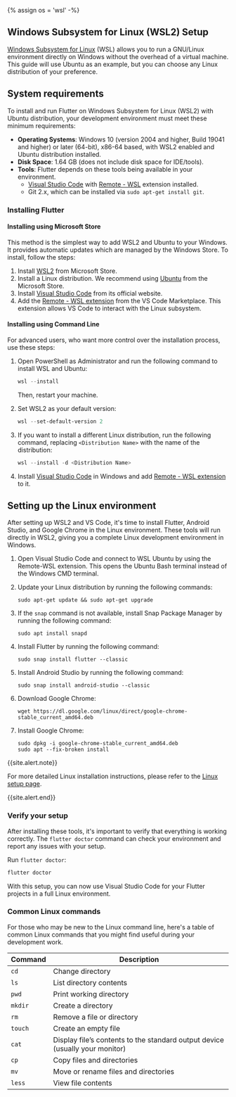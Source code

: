 {% assign os = 'wsl' -%}

## Windows Subsystem for Linux (WSL2) Setup

[Windows Subsystem for Linux](https://aka.ms/wsl) (WSL) allows you to run a GNU/Linux environment directly on Windows without the overhead of a virtual machine. This guide will use Ubuntu as an example, but you can choose any Linux distribution of your preference.

## System requirements

To install and run Flutter on Windows Subsystem for Linux (WSL2) with Ubuntu distribution, your development environment must meet these minimum requirements:

- **Operating Systems**: Windows 10 (version 2004 and higher, Build 19041 and higher) or later (64-bit), x86-64 based, with WSL2 enabled and Ubuntu distribution installed.
- **Disk Space**: 1.64 GB (does not include disk space for IDE/tools).
- **Tools**: Flutter depends on these tools being available in your environment.
  - [Visual Studio Code][] with [Remote - WSL][] extension installed.
  - Git 2.x, which can be installed via `sudo apt-get install git`.

### Installing Flutter

#### Installing using Microsoft Store

This method is the simplest way to add WSL2 and Ubuntu to your Windows. It provides automatic updates which are managed by the Windows Store. To install, follow the steps:

1. Install [WSL2](https://apps.microsoft.com/store/detail/windows-subsystem-for-linux/9P9TQF7MRM4R) from Microsoft Store.
2. Install a Linux distribution. We recommend using [Ubuntu](https://apps.microsoft.com/store/detail/ubuntu/9PDXGNCFSCZV) from the Microsoft Store.
3. Install [Visual Studio Code][] from its official website.
4. Add the [Remote - WSL extension](https://marketplace.visualstudio.com/items?itemName=ms-vscode-remote.remote-wsl) from the VS Code Marketplace. This extension allows VS Code to interact with the Linux subsystem.

#### Installing using Command Line

For advanced users, who want more control over the installation process, use these steps:

1. Open PowerShell as Administrator and run the following command to install WSL and Ubuntu:

    ```powershell
    wsl --install
    ```

   Then, restart your machine.

2. Set WSL2 as your default version:

    ```powershell
    wsl --set-default-version 2
    ```

3. If you want to install a different Linux distribution, run the following command, replacing `<Distribution Name>` with the name of the distribution:

    ```powershell
    wsl --install -d <Distribution Name>
    ```

4. Install [Visual Studio Code](https://code.visualstudio.com/Download) in Windows and add [Remote - WSL extension](https://marketplace.visualstudio.com/items?itemName=ms-vscode-remote.remote-wsl) to it.

## Setting up the Linux environment

After setting up WSL2 and VS Code, it's time to install Flutter, Android Studio, and Google Chrome in the Linux environment. These tools will run directly in WSL2, giving you a complete Linux development environment in Windows.


1. Open Visual Studio Code and connect to WSL Ubuntu by using the Remote-WSL extension. This opens the Ubuntu Bash terminal instead of the Windows CMD terminal.

2. Update your Linux distribution by running the following commands:

    ```terminal
    sudo apt-get update && sudo apt-get upgrade
    ```

3. If the `snap` command is not available, install Snap Package Manager by running the following command:

    ```terminal
    sudo apt install snapd
    ```

4. Install Flutter by running the following command:

    ```terminal
    sudo snap install flutter --classic
    ```

5. Install Android Studio by running the following command:

    ```terminal
    sudo snap install android-studio --classic
    ```

6. Download Google Chrome:

    ```terminal
    wget https://dl.google.com/linux/direct/google-chrome-stable_current_amd64.deb
    ```

7. Install Google Chrome:

    ```terminal
    sudo dpkg -i google-chrome-stable_current_amd64.deb
    sudo apt --fix-broken install
    ```

{{site.alert.note}}

For more detailed Linux installation instructions, please refer to the [Linux setup page][].

{{site.alert.end}}

### Verify your setup

After installing these tools, it's important to verify that everything is working correctly. The `flutter doctor` command can check your environment and report any issues with your setup.

Run `flutter doctor`:

   ```bash
   flutter doctor
   ```

With this setup, you can now use Visual Studio Code for your Flutter projects in a full Linux environment.

### Common Linux commands

For those who may be new to the Linux command line, here's a table of common Linux commands that you might find useful during your development work.

| Command | Description                                                                      |
| ------- | -------------------------------------------------------------------------------- |
| `cd`    | Change directory                                                                 |
| `ls`    | List directory contents                                                          |
| `pwd`   | Print working directory                                                          |
| `mkdir` | Create a directory                                                               |
| `rm`    | Remove a file or directory                                                       |
| `touch` | Create an empty file                                                             |
| `cat`   | Display file’s contents to the standard output device (usually your monitor)     |
| `cp`    | Copy files and directories                                                       |
| `mv`    | Move or rename files and directories                                             |
| `less`  | View file contents                                                               |


[WSL2]: https://aka.ms/wsl2
[Microsoft Store]: https://aka.ms/wslstore
[Linux setup page]: {{site.url}}/platform-integration/linux/setup
[Visual Studio Code]: https://code.visualstudio.com/download
[Remote - WSL]: https://marketplace.visualstudio.com/items?itemName=ms-vscode-remote.remote-wsl
